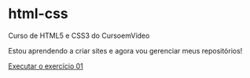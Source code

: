 # html-css
 Curso de HTML5 e CSS3 do CursoemVídeo

 Estou aprendendo a criar sites e agora vou gerenciar meus repositórios!

<a href="https://fernandaguzzo.github.io/html-css/exercicios/ex01/index.html">Executar o exercício 01</a>
